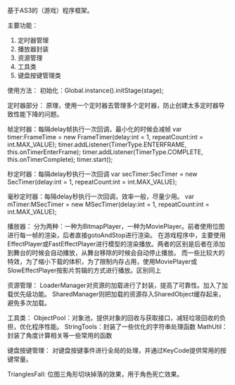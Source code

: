 基于AS3的（游戏）程序框架。

主要功能：
1. 定时器管理
2. 播放器封装
3. 资源管理
4. 工具类
5. 键盘按键管理类

使用方法：
初始化：Global.instance().initStage(stage);

定时器部分：
原理，使用一个定时器去管理多个定时器，防止创建太多定时器导致性能下降的问题。

帧定时器：每隔delay帧执行一次回调，最小化的时候会减帧
var timer:FrameTime = new FrameTimer(delay:int = 1, repeatCount:int = int.MAX_VALUE);
timer.addListener(TimerType.ENTERFRAME, this.onTimerEnterFrame);
timer.addListener(TimerType.COMPLETE, this.onTimerComplete);
timer.start();

秒定时器：每隔delay秒执行一次回调
var secTimer:SecTimer = new SecTimer(delay:int = 1, repeatCount:int = int.MAX_VALUE);

毫秒定时器：每隔delay秒执行一次回调，效率一般，尽量少用。
var mTimer:MSecTimer = new MSecTimer(delay:int = 1, repeatCount:int = int.MAX_VALUE);

播放器：
分为两种：一种为BitmapPlayer，一种为MoviePlayer。前者使用位图进行每一帧的渲染，后者直接gotoAndStop进行渲染。
在游戏程序中，主要使用EffectPlayer或FastEffectPlayer进行模型的渲染播放。两者的区别是后者在添加到舞台的时候会自动播放，从舞台移除的时候会自动停止播放。
而一些比较大的特效，为了缩小下载的体积，为了限制内存占用，使用MoviePlayer或SlowEffectPlayer按影片剪辑的方式进行播放。区别同上

资源管理：
LoaderManager对资源的加载进行了封装，提高了可靠性。加入了加载优先级功能。
SharedManager则把加载的资源存入SharedObject缓存起来，避免多次加载。

工具类：
ObjectPool：对象池，提供对象的回收与获取接口，减轻垃圾回收的负担，优化程序性能。
StringTools：封装了一些优化的字符串处理函数
MathUtil：封装了角度计算相关等一些常用的函数

键盘按键管理：
对键盘按键事件进行全局的处理，并通过KeyCode提供常用的按键常量。

TrianglesFall: 位图三角形切块掉落的效果，用于角色死亡效果。
